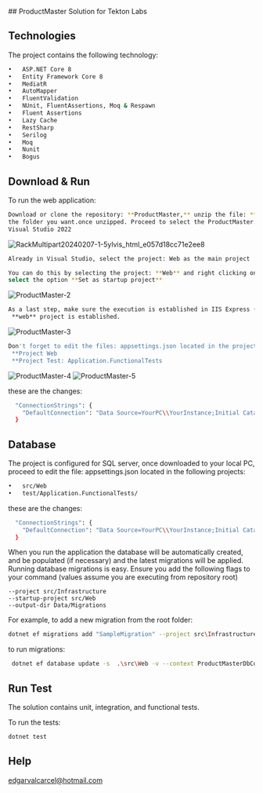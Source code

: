 ﻿﻿## ProductMaster Solution for Tekton Labs
## Technologies

The project contains the following technology:
```bash
•	ASP.NET Core 8
•	Entity Framework Core 8
•	MediatR
•	AutoMapper
•	FluentValidation
•	NUnit, FluentAssertions, Moq & Respawn
•	Fluent Assertions
•	Lazy Cache
•	RestSharp
•	Serilog
•	Moq
•	Nunit
•	Bogus
 ```
## Download & Run
To run the web application:

```bash
Download or clone the repository: **ProductMaster,** unzip the file: **ProductMaster-master.zip** to
the folder you want.once unzipped. Proceed to select the ProductMaster.sln file to be opened with
Visual Studio 2022
 ```
![RackMultipart20240207-1-5ylvis_html_e057d18cc71e2ee8](https://github.com/edgarvalcarcel/ProductMaster/assets/7807698/867e7d99-0dc5-4388-9b1b-e879bd7e6d0a)

```bash
Already in Visual Studio, select the project: Web as the main project

You can do this by selecting the project: **Web** and right clicking on it and on the pop-up menu
select the option **Set as startup project**
 ```
![ProductMaster-2](https://github.com/edgarvalcarcel/ProductMaster/assets/7807698/311c75c3-ab9a-4eb3-afdf-dfc80e6ca788)

```bash
As a last step, make sure the execution is established in IIS Express (just for this test) and that the
 **web** project is established.
 ```
![ProductMaster-3](https://github.com/edgarvalcarcel/ProductMaster/assets/7807698/863b5e44-4627-4bc3-9361-da19c77d0f4c)

```bash
Don't forget to edit the files: appsettings.json located in the projects:
 **Project Web
 **Project Test: Application.FunctionalTests
 ```
![ProductMaster-4](https://github.com/edgarvalcarcel/ProductMaster/assets/7807698/3d815244-0a99-483f-ad65-c6b047f5f27f)
![ProductMaster-5](https://github.com/edgarvalcarcel/ProductMaster/assets/7807698/e1f39ce8-89a5-498c-bd0d-0a9f7c6494d7)

these are the changes:

```bash
  "ConnectionStrings": {
    "DefaultConnection": "Data Source=YourPC\\YourInstance;Initial Catalog=ProductMasterDb;User ID=YourUser;Password=YourPassword;MultipleActiveResultSets=True;Connect Timeout=100;Encrypt=False;"
  }
 ```

## Database
The project is configured for SQL server, once downloaded to your local PC, proceed to edit the file: appsettings.json located in the following projects:
```bash
•	src/Web
•	test/Application.FunctionalTests/
 ```
these are the changes:
```bash
  "ConnectionStrings": {
    "DefaultConnection": "Data Source=YourPC\\YourInstance;Initial Catalog=ProductMasterDb;User ID=YourUser;Password=YourPassword;MultipleActiveResultSets=True;Connect Timeout=100;Encrypt=False;"
  }
 ```
  
When you run the application the database will be automatically created, and be populated (if necessary) and the latest migrations will be applied.
Running database migrations is easy. Ensure you add the following flags to your command (values assume you are executing from repository root)
 ```
--project src/Infrastructure
--startup-project src/Web
--output-dir Data/Migrations
 ```
For example, to add a new migration from the root folder:
```bash
dotnet ef migrations add "SampleMigration" --project src\Infrastructure --startup-project src\Web --output-dir Data\Migrations
 ```
to run migrations: 
```bash
 dotnet ef database update -s  .\src\Web -v --context ProductMasterDbContext --project .\src\Infrastructure
 ```
## Run Test

The solution contains unit, integration, and functional tests.

To run the tests:
```bash
dotnet test
```

## Help
edgarvalcarcel@hotmail.com
